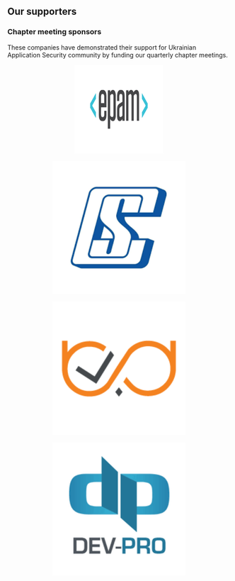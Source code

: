 ## Our supporters

### Chapter meeting sponsors

These companies have demonstrated their support for Ukrainian
Application Security community by funding our quarterly chapter
meetings.

<p align="center">
  <a href="https://www.epam.com/"><img width="200" height="200" src="assets/images/epam.jpg#center"></a>
</p>

<p align="center">
  <a href="https://www.csltd.com.ua/"><img width="300" height="300" src="assets/images/csltd.jpg#center"></a>
</p>

<p align="center">
  <a href="https://webspellchecker.com/"><img width="300" height="300" src="assets/images/webspellchecker.jpg#center"></a>
</p>

<p align="center">
  <a href="https://dev.pro/"><img width="300" height="300" src="assets/images/devpro.jpg#center"></a>
</p>